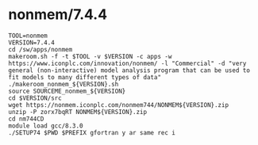 nonmem/7.4.4
============


    TOOL=nonmem
    VERSION=7.4.4
    cd /sw/apps/nonmem
    makeroom.sh -f -t $TOOL -v $VERSION -c apps -w https://www.iconplc.com/innovation/nonmem/ -l "Commercial" -d "very general (non-interactive) model analysis program that can be used to fit models to many different types of data"
    ./makeroom_nonmem_${VERSION}.sh
    source SOURCEME_nonmem_${VERSION}
    cd $VERSION/src
    wget https://nonmem.iconplc.com/nonmem744/NONMEM${VERSION}.zip
    unzip -P zorx7bqRT NONMEM${VERSION}.zip 
    cd nm744CD
    module load gcc/8.3.0
    ./SETUP74 $PWD $PREFIX gfortran y ar same rec i

